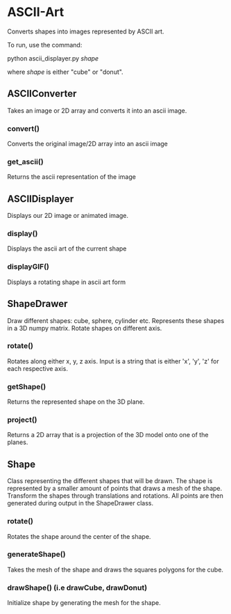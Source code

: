 # ASCII-Art
Converts shapes into images represented by ASCII art.

To run, use the command:

python ascii_displayer.py *shape*

where *shape* is either "cube" or "donut".

## ASCIIConverter
Takes an image or 2D array and converts it into an ascii image.

### convert()
Converts the original image/2D array into an ascii image

### get_ascii()
Returns the ascii representation of the image


## ASCIIDisplayer
Displays our 2D image or animated image.

### display()
Displays the ascii art of the current shape

### displayGIF()
Displays a rotating shape in ascii art form


## ShapeDrawer
Draw different shapes: cube, sphere, cylinder etc. Represents these shapes in a 3D numpy matrix. Rotate shapes on different axis.

### rotate()
Rotates along either x, y, z axis. Input is a string that is either 'x', 'y', 'z' for each respective axis.

### getShape()
Returns the represented shape on the 3D plane.

### project()
Returns a 2D array that is a projection of the 3D model onto one of the planes.


## Shape
Class representing the different shapes that will be drawn. The shape is represented by a smaller amount of points that draws a mesh of the shape. Transform the shapes through translations and rotations. All points are then generated during output in the ShapeDrawer class.

### rotate()
Rotates the shape around the center of the shape.

### generateShape()
Takes the mesh of the shape and draws the squares polygons for the cube.

### drawShape() (i.e drawCube, drawDonut)
Initialize shape by generating the mesh for the shape.

